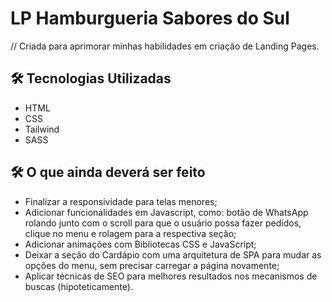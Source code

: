 # LP Hamburgueria Sabores do Sul

// Criada para aprimorar minhas habilidades em criação de Landing Pages. 
 
 ## 🛠️ Tecnologias Utilizadas
 
 - HTML
 - CSS
 - Tailwind
 - SASS


 ## 🛠️ O que ainda deverá ser feito

 - Finalizar a responsividade para telas menores;
 - Adicionar funcionalidades em Javascript, como: botão de WhatsApp rolando junto com o scroll para que o usuário possa fazer pedidos, clique no menu e rolagem para a respectiva seção;
 - Adicionar animações com Bibliotecas CSS e JavaScript; 
 - Deixar a seção do Cardápio com uma arquitetura de SPA para mudar as opções do menu, sem precisar carregar a página novamente;
 - Aplicar técnicas de SEO para melhores resultados nos mecanismos de buscas (hipoteticamente).
